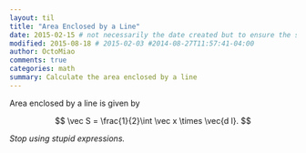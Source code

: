 ```yaml
---
layout: til
title: "Area Enclosed by a Line"
date: 2015-02-15 # not necessarily the date created but to ensure the sorting of posts
modified: 2015-08-18 # 2015-02-03 #2014-08-27T11:57:41-04:00
author: OctoMiao
comments: true
categories: math
summary: Calculate the area enclosed by a line
---
```


Area enclosed by a line is given by

$$
\vec S = \frac{1}{2}\int \vec x \times \vec{d l}.
$$

*Stop using stupid expressions.*

